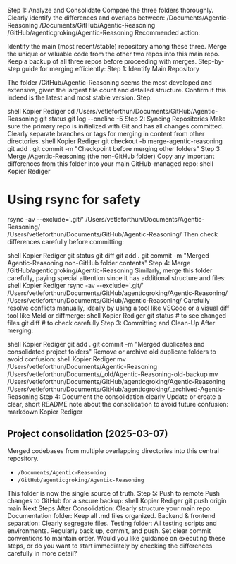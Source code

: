 Step 1: Analyze and Consolidate
Compare the three folders thoroughly.
Clearly identify the differences and overlaps between:
/Documents/Agentic-Reasoning
/Documents/GitHub/Agentic-Reasoning
/GitHub/agenticgroking/Agentic-Reasoning
Recommended action:

Identify the main (most recent/stable) repository among these three.
Merge the unique or valuable code from the other two repos into this main repo.
Keep a backup of all three repos before proceeding with merges.
Step-by-step guide for merging efficiently:
Step 1: Identify Main Repository

The folder /GitHub/Agentic-Reasoning seems the most developed and extensive, given the largest file count and detailed structure.
Confirm if this indeed is the latest and most stable version.
Step:

shell
Kopier
Rediger
cd /Users/vetleforthun/Documents/GitHub/Agentic-Reasoning
git status
git log --oneline -5
Step 2: Syncing Repositories
Make sure the primary repo is initialized with Git and has all changes committed.
Clearly separate branches or tags for merging in content from other directories.
shell
Kopier
Rediger
git checkout -b merge-agentic-reasoning
git add .
git commit -m "Checkpoint before merging other folders"
Step 3: Merge /Agentic-Reasoning (the non-GitHub folder)
Copy any important differences from this folder into your main GitHub-managed repo:
shell
Kopier
Rediger
# Using rsync for safety
rsync -av --exclude='.git/' /Users/vetleforthun/Documents/Agentic-Reasoning/ \
/Users/vetleforthun/Documents/GitHub/Agentic-Reasoning/
Then check differences carefully before committing:

shell
Kopier
Rediger
git status
git diff
git add .
git commit -m "Merged Agentic-Reasoning non-GitHub folder contents"
Step 4: Merge /GitHub/agenticgroking/Agentic-Reasoning
Similarly, merge this folder carefully, paying special attention since it has additional structure and files:
shell
Kopier
Rediger
rsync -av --exclude='.git/' /Users/vetleforthun/Documents/GitHub/agenticgroking/Agentic-Reasoning/ \
/Users/vetleforthun/Documents/GitHub/Agentic-Reasoning/
Carefully resolve conflicts manually, ideally by using a tool like VSCode or a visual diff tool like Meld or diffmerge:
shell
Kopier
Rediger
git status # to see changed files
git diff # to check carefully
Step 3: Committing and Clean-Up
After merging:

shell
Kopier
Rediger
git add .
git commit -m "Merged duplicates and consolidated project folders"
Remove or archive old duplicate folders to avoid confusion:
shell
Kopier
Rediger
mv /Users/vetleforthun/Documents/Agentic-Reasoning /Users/vetleforthun/Documents/_old/Agentic-Reasoning-old-backup
mv /Users/vetleforthun/Documents/GitHub/agenticgroking/Agentic-Reasoning /Users/vetleforthun/Documents/GitHub/agenticgroking/_archived-Agentic-Reasoning
Step 4: Document the consolidation clearly
Update or create a clear, short README note about the consolidation to avoid future confusion:
markdown
Kopier
Rediger
## Project consolidation (2025-03-07)
Merged codebases from multiple overlapping directories into this central repository.
- `/Documents/Agentic-Reasoning`
- `/GitHub/agenticgroking/Agentic-Reasoning`

This folder is now the single source of truth.
Step 5: Push to remote
Push changes to GitHub for a secure backup:
shell
Kopier
Rediger
git push origin main
Next Steps After Consolidation:
Clearly structure your main repo:
Documentation folder: Keep all .md files organized.
Backend & frontend separation: Clearly segregate files.
Testing folder: All testing scripts and environments.
Regularly back up, commit, and push.
Set clear commit conventions to maintain order.
Would you like guidance on executing these steps, or do you want to start immediately by checking the differences carefully in more detail?